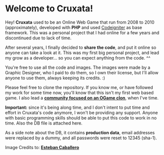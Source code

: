 Welcome to Cruxata!
===================


Hey! **Cruxata** used to be an Online Web Game that run from 2008 to 2010 (approximately), developed with **PHP** and used [Codeigniter](http://codeigniter.com) as base framework. This was a personal project that I had online for a few years and discontinued due to lack of time.

After several years, I finally decided to **share the code**, and put it online so anyone can take a look at it. This was my first big personal project, and lead my grow as a developer... so you can expect anything from the code. ^^

You're free to use all the code and images. The images were made by a Graphic Designer, who I paid to do them, so I own their license, but I'll allow anyone to use them, always keeping its credits. :)

Please feel free to clone the repository. If you know me, or have followed my work for some time now, you'll know that this isn't my first web based game. I also lead a **[community focused on an OGame clon](http://www.xgproyect.org/)**, when I've time.

**Important:** since it's being along time, and I don't intent to put time and effort in Cruxata's code anymore, I won't be providing any support. Anyone with basic programming skills should be able to put this code to work in no time. Also the DB file is attached here.

As a side note about the DB, it contains **production data**, email addresses were replaced by a dummy, and all passwords were reset to 12345 (sha-1).

Image Credits to: **[Esteban Caballero](https://estebancaballero.deviantart.com/)**
